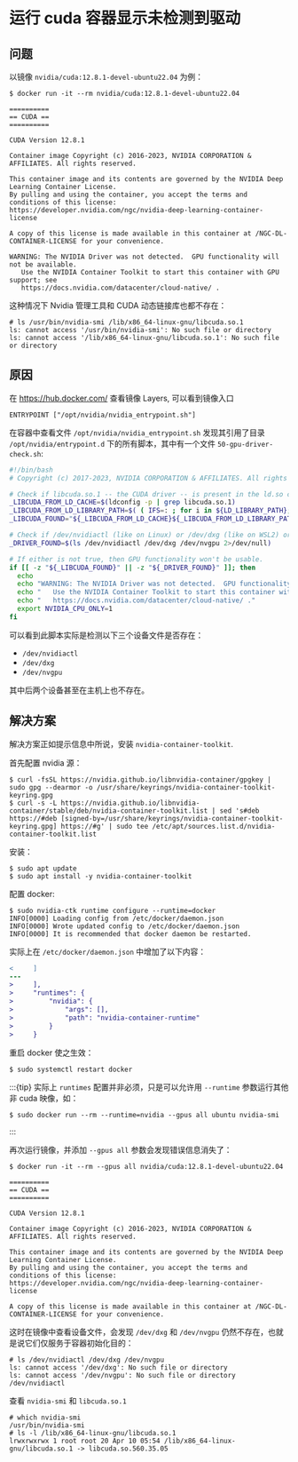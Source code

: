# 运行 cuda 容器显示未检测到驱动

## 问题

以镜像 `nvidia/cuda:12.8.1-devel-ubuntu22.04` 为例：

```console
$ docker run -it --rm nvidia/cuda:12.8.1-devel-ubuntu22.04

==========
== CUDA ==
==========

CUDA Version 12.8.1

Container image Copyright (c) 2016-2023, NVIDIA CORPORATION & AFFILIATES. All rights reserved.

This container image and its contents are governed by the NVIDIA Deep Learning Container License.
By pulling and using the container, you accept the terms and conditions of this license:
https://developer.nvidia.com/ngc/nvidia-deep-learning-container-license

A copy of this license is made available in this container at /NGC-DL-CONTAINER-LICENSE for your convenience.

WARNING: The NVIDIA Driver was not detected.  GPU functionality will not be available.
   Use the NVIDIA Container Toolkit to start this container with GPU support; see
   https://docs.nvidia.com/datacenter/cloud-native/ .
```

这种情况下 Nvidia 管理工具和 CUDA 动态链接库也都不存在：

```console
# ls /usr/bin/nvidia-smi /lib/x86_64-linux-gnu/libcuda.so.1 
ls: cannot access '/usr/bin/nvidia-smi': No such file or directory
ls: cannot access '/lib/x86_64-linux-gnu/libcuda.so.1': No such file or directory
```

## 原因

在 <https://hub.docker.com/> 查看镜像 Layers, 可以看到镜像入口

```docker
ENTRYPOINT ["/opt/nvidia/nvidia_entrypoint.sh"]
```

在容器中查看文件 `/opt/nvidia/nvidia_entrypoint.sh` 发现其引用了目录 `/opt/nvidia/entrypoint.d` 下的所有脚本，其中有一个文件 `50-gpu-driver-check.sh`:

```sh
#!/bin/bash
# Copyright (c) 2017-2023, NVIDIA CORPORATION & AFFILIATES. All rights reserved.

# Check if libcuda.so.1 -- the CUDA driver -- is present in the ld.so cache or in LD_LIBRARY_PATH
_LIBCUDA_FROM_LD_CACHE=$(ldconfig -p | grep libcuda.so.1)
_LIBCUDA_FROM_LD_LIBRARY_PATH=$( ( IFS=: ; for i in ${LD_LIBRARY_PATH}; do ls $i/libcuda.so.1 2>/dev/null | grep -v compat; done) )
_LIBCUDA_FOUND="${_LIBCUDA_FROM_LD_CACHE}${_LIBCUDA_FROM_LD_LIBRARY_PATH}"

# Check if /dev/nvidiactl (like on Linux) or /dev/dxg (like on WSL2) or /dev/nvgpu (like on Tegra) is present
_DRIVER_FOUND=$(ls /dev/nvidiactl /dev/dxg /dev/nvgpu 2>/dev/null)

# If either is not true, then GPU functionality won't be usable.
if [[ -z "${_LIBCUDA_FOUND}" || -z "${_DRIVER_FOUND}" ]]; then
  echo
  echo "WARNING: The NVIDIA Driver was not detected.  GPU functionality will not be available."
  echo "   Use the NVIDIA Container Toolkit to start this container with GPU support; see"
  echo "   https://docs.nvidia.com/datacenter/cloud-native/ ."
  export NVIDIA_CPU_ONLY=1
fi
```

可以看到此脚本实际是检测以下三个设备文件是否存在：

- `/dev/nvidiactl`
- `/dev/dxg`
- `/dev/nvgpu`

其中后两个设备甚至在主机上也不存在。

## 解决方案

解决方案正如提示信息中所说，安装 `nvidia-container-toolkit`.

首先配置 nvidia 源：

```console
$ curl -fsSL https://nvidia.github.io/libnvidia-container/gpgkey | sudo gpg --dearmor -o /usr/share/keyrings/nvidia-container-toolkit-keyring.gpg
$ curl -s -L https://nvidia.github.io/libnvidia-container/stable/deb/nvidia-container-toolkit.list | sed 's#deb https://#deb [signed-by=/usr/share/keyrings/nvidia-container-toolkit-keyring.gpg] https://#g' | sudo tee /etc/apt/sources.list.d/nvidia-container-toolkit.list
```

安装：

```console
$ sudo apt update
$ sudo apt install -y nvidia-container-toolkit
```

配置 docker:

```console
$ sudo nvidia-ctk runtime configure --runtime=docker
INFO[0000] Loading config from /etc/docker/daemon.json  
INFO[0000] Wrote updated config to /etc/docker/daemon.json 
INFO[0000] It is recommended that docker daemon be restarted.
```

实际上在 `/etc/docker/daemon.json` 中增加了以下内容：

```diff
<     ]
---
>     ],
>     "runtimes": {
>         "nvidia": {
>             "args": [],
>             "path": "nvidia-container-runtime"
>         }
>     }
```

重启 docker 使之生效：

```console
$ sudo systemctl restart docker
```

:::{tip}
实际上 `runtimes` 配置并非必须，只是可以允许用 `--runtime` 参数运行其他非 cuda 映像，如：

```console
$ sudo docker run --rm --runtime=nvidia --gpus all ubuntu nvidia-smi
```

:::

再次运行镜像，并添加 `--gpus all` 参数会发现错误信息消失了：

```console
$ docker run -it --rm --gpus all nvidia/cuda:12.8.1-devel-ubuntu22.04

==========
== CUDA ==
==========

CUDA Version 12.8.1

Container image Copyright (c) 2016-2023, NVIDIA CORPORATION & AFFILIATES. All rights reserved.

This container image and its contents are governed by the NVIDIA Deep Learning Container License.
By pulling and using the container, you accept the terms and conditions of this license:
https://developer.nvidia.com/ngc/nvidia-deep-learning-container-license

A copy of this license is made available in this container at /NGC-DL-CONTAINER-LICENSE for your convenience.
```

这时在镜像中查看设备文件，会发现 `/dev/dxg` 和 `/dev/nvgpu` 仍然不存在，也就是说它们仅服务于容器初始化目的：

```console
# ls /dev/nvidiactl /dev/dxg /dev/nvgpu
ls: cannot access '/dev/dxg': No such file or directory
ls: cannot access '/dev/nvgpu': No such file or directory
/dev/nvidiactl
```

查看 `nvidia-smi` 和 `libcuda.so.1`

```console
# which nvidia-smi
/usr/bin/nvidia-smi
# ls -l /lib/x86_64-linux-gnu/libcuda.so.1 
lrwxrwxrwx 1 root root 20 Apr 10 05:54 /lib/x86_64-linux-gnu/libcuda.so.1 -> libcuda.so.560.35.05
```
